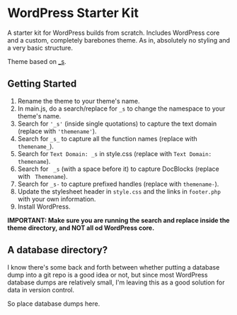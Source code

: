 WordPress Starter Kit
=====================

A starter kit for WordPress builds from scratch. Includes WordPress core and a custom, completely barebones theme. As in, absolutely no styling and a very basic structure.

Theme based on [_s](https://github.com/Automattic/_s/).

Getting Started
---------------
1. Rename the theme to your theme's name.
2. In main.js, do a search/replace for `_s` to change the namespace to your theme's name.
3. Search for `'_s'` (inside single quotations) to capture the text domain (replace with `'themename'`).
4. Search for `_s_` to capture all the function names (replace with `themename_`).
5. Search for `Text Domain: _s` in style.css (replace with `Text Domain: themename`).
6. Search for <code>&nbsp;_s</code> (with a space before it) to capture DocBlocks (replace with <code>&nbsp;Themename</code>).
7. Search for `_s-` to capture prefixed handles (replace with `themename-`).
8. Update the stylesheet header in `style.css` and the links in `footer.php` with your own information.
9. Install WordPress.

**IMPORTANT: Make sure you are running the search and replace inside the theme directory, and NOT all od WordPress core.**


A database directory?
---------------------

I know there's some back and forth between whether putting a database dump into a git repo is a good idea or not, but since most WordPress database dumps are relatively small, I'm leaving this as a good solution for data in version control.

So place database dumps here.

